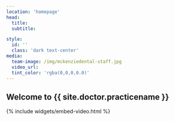 ```yaml
---
location: 'homepage'
head:
  title:
  subtitle:

style:
  id: ''
  class: 'dark text-center'
media:
  team-image: /img/mckenziedental-staff.jpg
  video_url:
  tint_color: 'rgba(0,0,0,0.0)'  
---
```

<h2 class="title text-center"><span class="underlined">Welcome to {{ site.doctor.practicename }}</span></h2>
{% include widgets/embed-video.html %}
